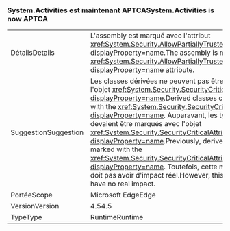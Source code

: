 ### <a name="systemactivities-is-now-aptca"></a><span data-ttu-id="71e35-101">System.Activities est maintenant APTCA</span><span class="sxs-lookup"><span data-stu-id="71e35-101">System.Activities is now APTCA</span></span>

|   |   |
|---|---|
|<span data-ttu-id="71e35-102">Détails</span><span class="sxs-lookup"><span data-stu-id="71e35-102">Details</span></span>|<span data-ttu-id="71e35-103">L'assembly est marqué avec l'attribut <xref:System.Security.AllowPartiallyTrustedCallersAttribute?displayProperty=name>.</span><span class="sxs-lookup"><span data-stu-id="71e35-103">The assembly is marked with the <xref:System.Security.AllowPartiallyTrustedCallersAttribute?displayProperty=name> attribute.</span></span>|
|<span data-ttu-id="71e35-104">Suggestion</span><span class="sxs-lookup"><span data-stu-id="71e35-104">Suggestion</span></span>|<span data-ttu-id="71e35-105">Les classes dérivées ne peuvent pas être marquées avec l'objet <xref:System.Security.SecurityCriticalAttribute?displayProperty=name>.</span><span class="sxs-lookup"><span data-stu-id="71e35-105">Derived classes cannot be marked with the <xref:System.Security.SecurityCriticalAttribute?displayProperty=name>.</span></span> <span data-ttu-id="71e35-106">Auparavant, les types dérivés devaient être marqués avec l'objet <xref:System.Security.SecurityCriticalAttribute?displayProperty=name>.</span><span class="sxs-lookup"><span data-stu-id="71e35-106">Previously, derived types had to be marked with the <xref:System.Security.SecurityCriticalAttribute?displayProperty=name>.</span></span> <span data-ttu-id="71e35-107">Toutefois, cette modification ne doit pas avoir d'impact réel.</span><span class="sxs-lookup"><span data-stu-id="71e35-107">However, this change should have no real impact.</span></span>|
|<span data-ttu-id="71e35-108">Portée</span><span class="sxs-lookup"><span data-stu-id="71e35-108">Scope</span></span>|<span data-ttu-id="71e35-109">Microsoft Edge</span><span class="sxs-lookup"><span data-stu-id="71e35-109">Edge</span></span>|
|<span data-ttu-id="71e35-110">Version</span><span class="sxs-lookup"><span data-stu-id="71e35-110">Version</span></span>|<span data-ttu-id="71e35-111">4.5</span><span class="sxs-lookup"><span data-stu-id="71e35-111">4.5</span></span>|
|<span data-ttu-id="71e35-112">Type</span><span class="sxs-lookup"><span data-stu-id="71e35-112">Type</span></span>|<span data-ttu-id="71e35-113">Runtime</span><span class="sxs-lookup"><span data-stu-id="71e35-113">Runtime</span></span>|

